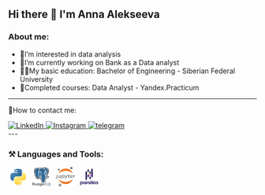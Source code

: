## Hi there 👋 I'm Anna Alekseeva
### About me:
- 👀I’m interested in data analysis
- 🏦I’m currently working on Bank as a Data analyst
- 👩‍🎓My basic education: Bachelor of Engineering - Siberian Federal University
- 📔Completed courses: Data Analyst - Yandex.Practicum

---
📩How to contact me:
<div id="badges">
  <a href="https://www.linkedin.com/in/anna-alekseeva-b7169a237?trk=contact-info">
    <img src="https://img.shields.io/badge/LinkedIn-blue?style=for-the-badge&logo=linkedin&logoColor=white" alt="LinkedIn"/>
  </a>
  <a href="https://instagram.com/annashengel?igshid=MzMyNGUyNmU2YQ==">
    <img src="https://img.shields.io/badge/instagram-red?style=for-the-badge&logo=instagram=white" alt="Instagram"/>
  </a>
  <a href="https://t.me/AnnaShengel">
    <img src="https://img.shields.io/badge/telegram-blue?style=for-the-badge&logo=telegram&logoColor=white" alt="telegram"/>
  </a>
</div>
---

### :hammer_and_pick: Languages and Tools:
<div>
   <img src="https://raw.githubusercontent.com/devicons/devicon/55609aa5bd817ff167afce0d965585c92040787a/icons/python/python-original.svg" title="Python" alt="Python" width="40" height="40"/>&nbsp;
   <img src="https://raw.githubusercontent.com/devicons/devicon/55609aa5bd817ff167afce0d965585c92040787a/icons/postgresql/postgresql-original-wordmark.svg" title="PostgreSQL" alt="PostgreSQL" width="40" height="40"/>&nbsp;
   <img src="https://raw.githubusercontent.com/devicons/devicon/55609aa5bd817ff167afce0d965585c92040787a/icons/jupyter/jupyter-original-wordmark.svg" title="Jupyter Notebook" alt="Jupyter Notebook" width="40" height="40"/>&nbsp;
   <img src="https://raw.githubusercontent.com/devicons/devicon/55609aa5bd817ff167afce0d965585c92040787a/icons/pandas/pandas-original-wordmark.svg" title="Pandas" alt="JPandas" width="40" height="40"/>
</div>
